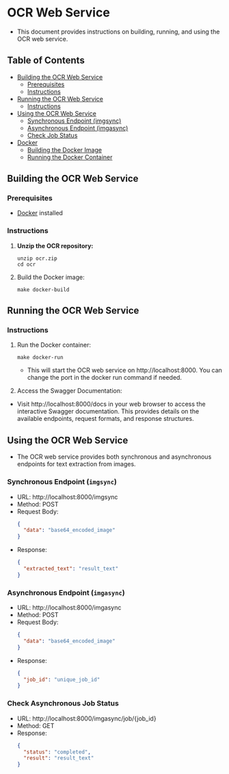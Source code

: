# OCR Web Service

- This document provides instructions on building, running, and using the OCR web service.

## Table of Contents
- [Building the OCR Web Service](#building-the-ocr-web-service)
  - [Prerequisites](#prerequisites)
  - [Instructions](#instructions)
- [Running the OCR Web Service](#running-the-ocr-web-service)
  - [Instructions](#instructions-1)
- [Using the OCR Web Service](#using-the-ocr-web-service)
  - [Synchronous Endpoint (imgsync)](#synchronous-endpoint-imgsync)
  - [Asynchronous Endpoint (imgasync)](#asynchronous-endpoint-imgasync)
  - [Check Job Status](#check-job-status)
- [Docker](#docker)
  - [Building the Docker Image](#building-the-docker-image)
  - [Running the Docker Container](#running-the-docker-container)

## Building the OCR Web Service
### Prerequisites
- [Docker](https://www.docker.com/) installed

### Instructions
1. **Unzip the OCR repository:**
   ```shell
   unzip ocr.zip
   cd ocr
   ```
2. Build the Docker image:
    ```shell
    make docker-build
    ```

## Running the OCR Web Service
### Instructions
1. Run the Docker container:
   ```shell
   make docker-run
   ```
   - This will start the OCR web service on http://localhost:8000. You can change the port in the docker run command if needed.

2. Access the Swagger Documentation:
- Visit http://localhost:8000/docs in your web browser to access the interactive Swagger documentation. This provides details on the available endpoints, request formats, and response structures.


## Using the OCR Web Service
- The OCR web service provides both synchronous and asynchronous endpoints for text extraction from images.
### Synchronous Endpoint (`imgsync`)
- URL: http://localhost:8000/imgsync
- Method: POST
- Request Body:
   ```json
   {
     "data": "base64_encoded_image"
   }
   ```
- Response:
   ```json
   {
     "extracted_text": "result_text"
   }
   ```

### Asynchronous Endpoint (`imgasync`)
- URL: http://localhost:8000/imgasync
- Method: POST
- Request Body:
   ```json
   {
     "data": "base64_encoded_image"
   }
   ```
- Response:
   ```json
   {
     "job_id": "unique_job_id"
   }
   ```
### Check Asynchronous Job Status
- URL: http://localhost:8000/imgasync/job/{job_id}
- Method: GET
- Response:
   ```json
   {
     "status": "completed",
     "result": "result_text"
   }
   ```
